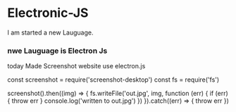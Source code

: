 # Electronic-JS

I am started a new Lauguage.

### nwe Lauguage  is Electron Js

today  Made Screenshot website use electron.js

const screenshot = require('screenshot-desktop')
const fs = require('fs')

screenshot().then((img) => {
  fs.writeFile('out.jpg', img, function (err) {
    if (err) {
      throw err
    }
    console.log('written to out.jpg')
  })
}).catch((err) => {
  throw err
})
